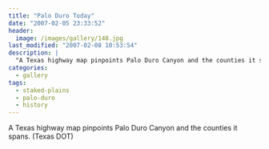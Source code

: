 ```yaml
---
title: "Palo Duro Today"
date: "2007-02-05 23:33:52"
header:
  image: /images/gallery/148.jpg
last_modified: "2007-02-08 10:53:54"
description: |
  "A Texas highway map pinpoints Palo Duro Canyon and the counties it spans. (Texas DOT)"
categories:
  - gallery
tags:
  - staked-plains
  - palo-duro
  - history   
---
```

A Texas highway map pinpoints Palo Duro Canyon and the counties it spans. (Texas DOT)
